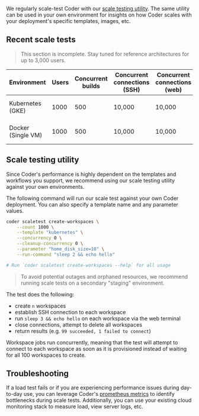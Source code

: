 We regularly scale-test Coder with our [scale testing utility](#scaletest-utility). The same utility can be used in your own environment for insights on how Coder scales with your deployment's specific templates, images, etc.

## Recent scale tests

> This section is incomplete. Stay tuned for reference architectures for up to 3,000 users.

| Environment        | Users | Concurrent builds | Concurrent connections (SSH) | Concurrent connections (web) | Last tested  |
| ------------------ | ----- | ----------------- | ---------------------------- | ---------------------------- | ------------ |
| Kubernetes (GKE)   | 1000  | 500               | 10,000                       | 10,000                       | Dec 20, 2022 |
| Docker (Single VM) | 1000  | 500               | 10,000                       | 10,000                       | Dec 20, 2022 |

## Scale testing utility

Since Coder's performance is highly dependent on the templates and workflows you support, we recommend using our scale testing utility against your own environments.

The following command will run our scale test against your own Coder deployment. You can also specify a template name and any parameter values.

```sh
coder scaletest create-workspaces \
    --count 1000 \
    --template "kubernetes" \
    --concurrency 0 \
    --cleanup-concurrency 0 \
    --parameter "home_disk_size=10" \
    --run-command "sleep 2 && echo hello"

# Run `coder scaletest create-workspaces --help` for all usage
```

> To avoid potential outages and orphaned resources, we recommend running scale tests on a secondary "staging" environment.

The test does the following:

- create `n` workspaces
- establish SSH connection to each workspace
- run `sleep 3 && echo hello` on each workspace via the web terminal
- close connections, attempt to delete all workspaces
- return results (e.g. `99 succeeded, 1 failed to connect`)

Workspace jobs run concurrently, meaning that the test will attempt to connect to each workspace as soon as it is provisioned instead of waiting for all 100 workspaces to create.

## Troubleshooting

If a load test fails or if you are experiencing performance issues during day-to-day use, you can leverage Coder's [prometheus metrics](../prometheus.md) to identify bottlenecks during scale tests. Additionally, you can use your existing cloud monitoring stack to measure load, view server logs, etc.
